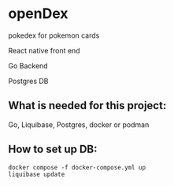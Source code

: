 # openDex
pokedex for pokemon cards

React native front end

Go Backend

Postgres DB

What is needed for this project:
--------------------------------
Go, Liquibase, Postgres, docker or podman

How to set up DB:
---------------------------------
    docker compose -f docker-compose.yml up
    liquibase update